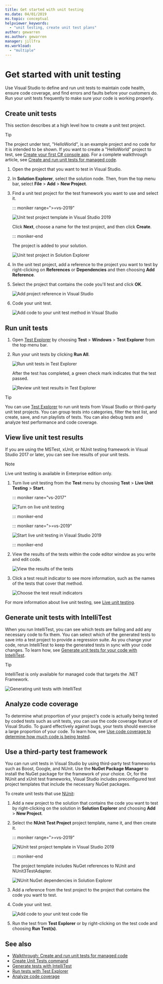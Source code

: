 ```yaml
---
title: Get started with unit testing
ms.date: 04/01/2019
ms.topic: conceptual
helpviewer_keywords:
  - "unit testing, create unit test plans"
author: gewarren
ms.author: gewarren
manager: jillfra
ms.workload:
  - "multiple"
---
```

# Get started with unit testing

Use Visual Studio to define and run unit tests to maintain code health, ensure code coverage, and find errors and faults before your customers do. Run your unit tests frequently to make sure your code is working properly.

## Create unit tests

This section describes at a high level how to create a unit test project.

> [!TIP]
> The project under test, "HelloWorld", is an example project and no code for it is intended to be shown. If you want to create a "HelloWorld" project to test, see [Create your first C# console app](../ide/quickstart-csharp-console.md). For a complete walkthrough article, see [Create and run unit tests for managed code](walkthrough-creating-and-running-unit-tests-for-managed-code.md).

1. Open the project that you want to test in Visual Studio.

1. In **Solution Explorer**, select the solution node. Then, from the top menu bar, select **File** > **Add** > **New Project**.

1. Find a unit test project for the test framework you want to use and select it.

   ::: moniker range=">=vs-2019"

   ![Unit test project template in Visual Studio 2019](media/vs-2019/add-new-test-project.png)

   Click **Next**, choose a name for the test project, and then click **Create**.

   ::: moniker-end

   The project is added to your solution.

   ![Unit test project in Solution Explorer](media/vs-2019/solution-explorer.png)

1. In the unit test project, add a reference to the project you want to test by right-clicking on **References** or **Dependencies** and then choosing **Add Reference**.

1. Select the project that contains the code you'll test and click **OK**.

   ![Add project reference in Visual Studio](media/vs-2019/reference-manager.png)

1. Code your unit test.

   ![Add code to your unit test method in Visual Studio](media/vs-2019/unit-test-method.png)

## Run unit tests

1. Open [Test Explorer](../test/run-unit-tests-with-test-explorer.md) by choosing **Test** > **Windows** > **Test Explorer** from the top menu bar.

1. Run your unit tests by clicking **Run All**.

   ![Run unit tests in Test Explorer](media/vs-2019/test-explorer-run-all.png)

   After the test has completed, a green check mark indicates that the test passed.

   ![Review unit test results in Test Explorer](media/vs-2019/unit-test-passed.png)

> [!TIP]
> You can use [Test Explorer](../test/run-unit-tests-with-test-explorer.md) to run unit tests from Visual Studio or third-party unit test projects. You can group tests into categories, filter the test list, and create, save, and run playlists of tests. You can also debug tests and analyze test performance and code coverage.

## View live unit test results

If you are using the MSTest, xUnit, or NUnit testing framework in Visual Studio 2017 or later, you can see live results of your unit tests.

> [!NOTE]
> Live unit testing is available in Enterprise edition only.

1. Turn live unit testing from the **Test** menu by choosing **Test** > **Live Unit Testing** > **Start**.

   ::: moniker rane="vs-2017"

   ![Turn on live unit testing](media/live-test-results-start.png)

   ::: moniker-end

   ::: moniker rane=">=vs-2019"

   ![Start live unit testing in Visual Studio 2019](media/vs-2019/start-live-unit-testing.png)

   ::: moniker-end

1. View the results of the tests within the code editor window as you write and edit code.

   ![View the results of the tests](media/vs-2019/live-unit-testing-results.png)

1. Click a test result indicator to see more information, such as the names of the tests that cover that method.

   ![Choose the test result indicators](media/vs-2019/live-unit-testing-details.png)

For more information about live unit testing, see [Live unit testing](../test/live-unit-testing-intro.md).

## Generate unit tests with IntelliTest

When you run IntelliTest, you can see which tests are failing and add any necessary code to fix them. You can select which of the generated tests to save into a test project to provide a regression suite. As you change your code, rerun IntelliTest to keep the generated tests in sync with your code changes. To learn how, see [Generate unit tests for your code with IntelliTest](../test/generate-unit-tests-for-your-code-with-intellitest.md).

> [!TIP]
> IntelliTest is only available for managed code that targets the .NET Framework.

![Generating unit tests with IntelliTest](media/intellitest.png)

## Analyze code coverage

To determine what proportion of your project's code is actually being tested by coded tests such as unit tests, you can use the code coverage feature of Visual Studio. To guard effectively against bugs, your tests should exercise a large proportion of your code. To learn how, see [Use code coverage to determine how much code is being tested](../test/using-code-coverage-to-determine-how-much-code-is-being-tested.md).

## Use a third-party test framework

You can run unit tests in Visual Studio by using third-party test frameworks such as Boost, Google, and NUnit. Use the **NuGet Package Manager** to install the NuGet package for the framework of your choice. Or, for the NUnit and xUnit test frameworks, Visual Studio includes preconfigured test project templates that include the necessary NuGet packages.

To create unit tests that use [NUnit](nunit.org):

1. Add a new project to the solution that contains the code you want to test by right-clicking on the solution in **Solution Explorer** and choosing **Add** > **New Project**.

2. Select the **NUnit Test Project** project template, name it, and then create it.

   ::: moniker range=">=vs-2019"

   ![NUnit test project template in Visual Studio 2019](media/vs-2019/nunit-test-project-template.png)

   ::: moniker-end

   The project template includes NuGet references to NUnit and NUnit3TestAdapter.

   ![NUnit NuGet dependencies in Solution Explorer](media/vs-2019/nunit-nuget-dependencies.png)

3. Add a reference from the test project to the project that contains the code you want to test.

4. Code your unit test.

   ![Add code to your unit test code file](media/vs-2019/unit-test-method.png)

5. Run the test from **Test Explorer** or by right-clicking on the test code and choosing **Run Test(s)**.

## See also

* [Walkthrough: Create and run unit tests for managed code](walkthrough-creating-and-running-unit-tests-for-managed-code.md)
* [Create Unit Tests command](create-unit-tests-menu.md)
* [Generate tests with IntelliTest](generate-unit-tests-for-your-code-with-intellitest.md)
* [Run tests with Test Explorer](run-unit-tests-with-test-explorer.md)
* [Analyze code coverage](using-code-coverage-to-determine-how-much-code-is-being-tested.md)